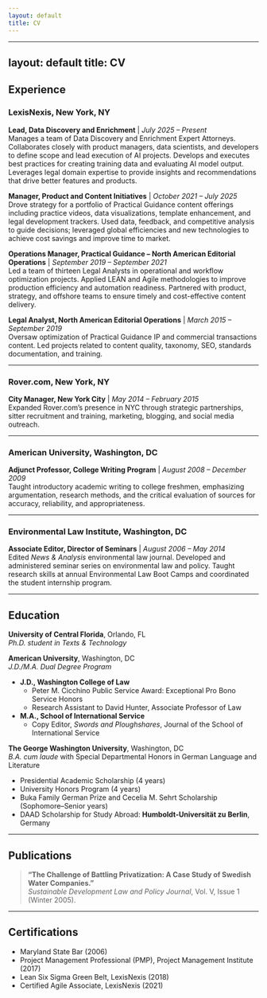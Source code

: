 ```yaml
---
layout: default
title: CV
---
```


---
layout: default
title: CV
---

## Experience

### **LexisNexis**, New York, NY  
**Lead, Data Discovery and Enrichment** | *July 2025 – Present*  
Manages a team of Data Discovery and Enrichment Expert Attorneys. Collaborates closely with product managers, data scientists, and developers to define scope and lead execution of AI projects. Develops and executes best practices for creating training data and evaluating AI model output. Leverages legal domain expertise to provide insights and recommendations that drive better features and products.

**Manager, Product and Content Initiatives** | *October 2021 – July 2025*  
Drove strategy for a portfolio of Practical Guidance content offerings including practice videos, data visualizations, template enhancement, and legal development trackers. Used data, feedback, and competitive analysis to guide decisions; leveraged global efficiencies and new technologies to achieve cost savings and improve time to market.

**Operations Manager, Practical Guidance – North American Editorial Operations** | *September 2019 – September 2021*  
Led a team of thirteen Legal Analysts in operational and workflow optimization projects. Applied LEAN and Agile methodologies to improve production efficiency and automation readiness. Partnered with product, strategy, and offshore teams to ensure timely and cost-effective content delivery.

**Legal Analyst, North American Editorial Operations** | *March 2015 – September 2019*  
Oversaw optimization of Practical Guidance IP and commercial transactions content. Led projects related to content quality, taxonomy, SEO, standards documentation, and training.

---

### **Rover.com**, New York, NY  
**City Manager, New York City** | *May 2014 – February 2015*  
Expanded Rover.com’s presence in NYC through strategic partnerships, sitter recruitment and training, marketing, blogging, and social media outreach.

---

### **American University**, Washington, DC  
**Adjunct Professor, College Writing Program** | *August 2008 – December 2009*  
Taught introductory academic writing to college freshmen, emphasizing argumentation, research methods, and the critical evaluation of sources for accuracy, reliability, and appropriateness.

---

### **Environmental Law Institute**, Washington, DC  
**Associate Editor, Director of Seminars** | *August 2006 – May 2014*  
Edited *News & Analysis* environmental law journal. Developed and administered seminar series on environmental law and policy. Taught research skills at annual Environmental Law Boot Camps and coordinated the student internship program.

---

## Education

**University of Central Florida**, Orlando, FL  
*Ph.D. student in Texts & Technology*

**American University**, Washington, DC  
*J.D./M.A. Dual Degree Program*  
- **J.D., Washington College of Law**  
  - Peter M. Cicchino Public Service Award: Exceptional Pro Bono Service Honors  
  - Research Assistant to David Hunter, Associate Professor of Law  
- **M.A., School of International Service**  
  - Copy Editor, *Swords and Ploughshares*, Journal of the School of International Service

**The George Washington University**, Washington, DC  
*B.A. cum laude* with Special Departmental Honors in German Language and Literature  
- Presidential Academic Scholarship (4 years)  
- University Honors Program (4 years)  
- Buka Family German Prize and Cecelia M. Sehrt Scholarship (Sophomore–Senior years)  
- DAAD Scholarship for Study Abroad: **Humboldt-Universität zu Berlin**, Germany

---

## Publications

> **“The Challenge of Battling Privatization: A Case Study of Swedish Water Companies.”**  
> *Sustainable Development Law and Policy Journal*, Vol. V, Issue 1 (Winter 2005).

---

## Certifications

- Maryland State Bar (2006)  
- Project Management Professional (PMP), Project Management Institute (2017)  
- Lean Six Sigma Green Belt, LexisNexis (2018)  
- Certified Agile Associate, LexisNexis (2021)

